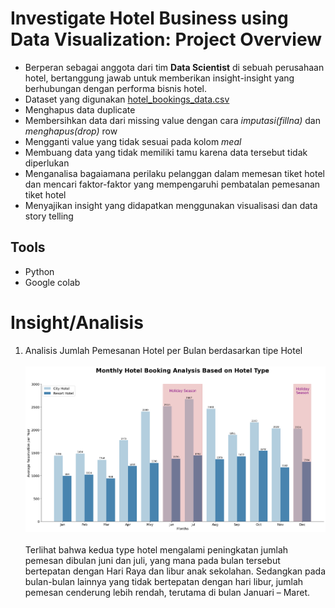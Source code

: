 # Investigate Hotel Business using Data Visualization: Project Overview 
- Berperan sebagai anggota dari tim **Data Scientist** di sebuah perusahaan hotel, bertanggung jawab untuk memberikan insight-insight yang berhubungan dengan performa bisnis hotel.
- Dataset yang digunakan [hotel_bookings_data.csv](https://github.com/bumianugrahhh/Investigate_Hotel_Business/blob/main/hotel_bookings_data.csv)
- Menghapus data duplicate 
- Membersihkan data dari missing value dengan cara *imputasi(fillna)* dan *menghapus(drop)* row
- Mengganti value yang tidak sesuai pada kolom *meal*
- Membuang data yang tidak memiliki tamu karena data tersebut tidak diperlukan
- Menganalisa bagaiamana perilaku pelanggan dalam memesan tiket hotel dan mencari faktor-faktor yang mempengaruhi pembatalan pemesanan tiket hotel
- Menyajikan insight yang didapatkan menggunakan visualisasi dan data story telling

## Tools
- Python
- Google colab

# Insight/Analisis
1. Analisis Jumlah Pemesanan Hotel per Bulan berdasarkan tipe Hotel
<br><br>
![alt text](https://github.com/bumianugrahhh/Investigate_Hotel_Business/blob/main/Fig/Monthly%20Hotel%20Booking%20Analysis%20Based%20on%20Hotel%20type.png)
<br><br>
Terlihat bahwa kedua type hotel mengalami peningkatan jumlah pemesan dibulan juni dan juli, yang mana pada bulan tersebut bertepatan dengan Hari Raya dan libur anak sekolahan.
Sedangkan pada bulan-bulan lainnya yang tidak bertepatan dengan hari libur, jumlah pemesan cenderung lebih rendah, terutama di bulan Januari – Maret.

